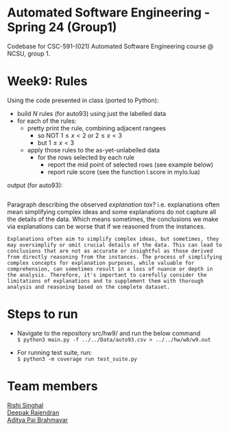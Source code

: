# Automated Software Engineering - Spring 24 (Group1)
Codebase for CSC-591-(021) Automated Software Engineering course @ NCSU, group 1.

# Week9: Rules

Using the code presented in class (ported to Python):

- build $N$ rules (for auto93) using just the labelled data 
- for each of the rules:
  - pretty print the rule, combining adjacent rangees
      - so NOT $1 \le x < 2$ or $2 \le x < 3$
      - but $1 \le x < 3$  
  - apply those rules to the as-yet-unlabelled data
    - for the rows selected by each rule
      - report the mid point of selected rows (see example below)
      - report rule score (see the function l.score in mylo.lua)

output (for auto93):

```

```

Paragraph describing the observed _explanation tax_? i.e. explanations often mean simplifying complex ideas and some explanations do not capture all the details
of the data. Which means sometimes, the conclusions we make via explanations can be worse that if we reasoned from the instances.

```
Explanations often aim to simplify complex ideas, but sometimes, they may oversimplify or omit crucial details of the data. This can lead to conclusions that are not as accurate or insightful as those derived from directly reasoning from the instances. The process of simplifying complex concepts for explanation purposes, while valuable for comprehension, can sometimes result in a loss of nuance or depth in the analysis. Therefore, it's important to carefully consider the limitations of explanations and to supplement them with thorough analysis and reasoning based on the complete dataset.
```

# Steps to run
* Navigate to the repository src/hw9/ and run the below command <br/>
  `$ python3 main.py -f ../../Data/auto93.csv > ../../hw/w8/w9.out`
  
* For running test suite, run:<br/>
  `$ python3 -m coverage run test_suite.py`

# Team members
[Rishi Singhal](https://www.linkedin.com/in/rishi-singhal1101/)<br/>
[Deepak Rajendran](https://www.linkedin.com/in/deepr41)<br/>
[Aditya Pai Brahmavar](https://www.linkedin.com/in/adityapai16/)<br/>
